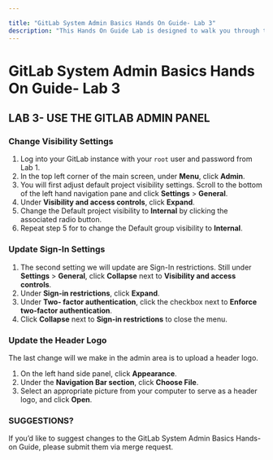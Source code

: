 ```yaml
---

title: "GitLab System Admin Basics Hands On Guide- Lab 3"
description: "This Hands On Guide Lab is designed to walk you through the lab exercises used in the GitLab System Admin Basics course."
---
```

# GitLab System Admin Basics Hands On Guide- Lab 3



## LAB 3- USE THE GITLAB ADMIN PANEL

### Change Visibility Settings

1. Log into your GitLab instance with your `root` user and password from Lab 1.
2. In the top left corner of the main screen, under **Menu**, click **Admin**.
3. You will first adjust default project visibility settings. Scroll to the bottom of the left hand navigation pane and click **Settings** > **General**.
4. Under **Visibility and access controls**, click **Expand**.
5. Change the Default project visibility to **Internal** by clicking the associated radio button.
6. Repeat step 5 for to change the Default group visibility to **Internal**.  

### Update Sign-In Settings

1. The second setting we will update are Sign-In restrictions. Still under **Settings** > **General**, click **Collapse** next to **Visibility and access controls**.  
2. Under **Sign-in restrictions**, click **Expand**.
3. Under **Two- factor authentication**, click the checkbox next to **Enforce two-factor authentication**.  
4. Click **Collapse** next to **Sign-in restrictions** to close the menu.

### Update the Header Logo

The last change will we make in the admin area is to upload a header logo.
1. On the left hand side panel, click **Appearance**.
2. Under the **Navigation Bar section**, click **Choose File**.  
3. Select an appropriate picture from your computer to serve as a header logo, and click **Open**.  

### SUGGESTIONS?

If you’d like to suggest changes to the GitLab System Admin Basics Hands-on Guide, please submit them via merge request.

